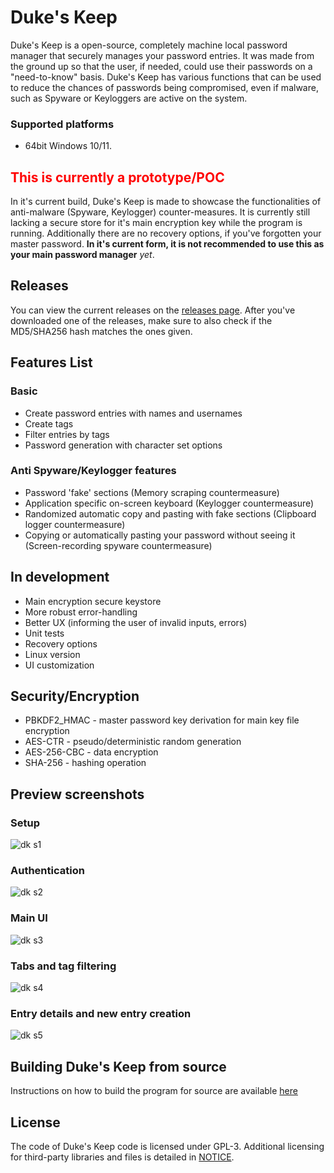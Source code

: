 # Duke's Keep
Duke's Keep is a open-source, completely machine local password manager that securely manages your password entries. It was made from the ground up so that the user, if needed, could use their passwords on a "need-to-know" basis. Duke's Keep has various functions that can be used to reduce the chances of passwords being compromised, even if malware, such as Spyware or Keyloggers are active on the system.

### Supported platforms
* 64bit Windows 10/11.

## <font color="red">This is currently a prototype/POC</font>
In it's current build, Duke's Keep is made to showcase the functionalities of anti-malware (Spyware, Keylogger) counter-measures. It is currently still lacking a secure store for it's main encryption key while the program is running. Additionally there are no recovery options, if you've forgotten your master password. **In it's current form, it is not recommended to use this as your main password manager** *yet*.

## Releases
You can view the current releases on the [releases page](https://github.com/DoKaUni/Dukes-Keep/releases). After you've downloaded one of the releases, make sure to also check if the MD5/SHA256 hash matches the ones given.

## Features List

### Basic
* Create password entries with names and usernames
* Create tags
* Filter entries by tags
* Password generation with character set options

### Anti Spyware/Keylogger features
* Password 'fake' sections (Memory scraping countermeasure)
* Application specific on-screen keyboard (Keylogger countermeasure)
* Randomized automatic copy and pasting with fake sections (Clipboard logger countermeasure)
* Copying or automatically pasting your password without seeing it (Screen-recording spyware countermeasure)

## In development
* Main encryption secure keystore
* More robust error-handling
* Better UX (informing the user of invalid inputs, errors)
* Unit tests
* Recovery options
* Linux version
* UI customization

## Security/Encryption
* PBKDF2_HMAC - master password key derivation for main key file encryption
* AES-CTR - pseudo/deterministic random generation
* AES-256-CBC - data encryption
* SHA-256 - hashing operation

## Preview screenshots

### Setup
![dk s1](https://github.com/user-attachments/assets/a11a6f71-3081-47cf-b0e6-8096f4942984)
### Authentication
![dk s2](https://github.com/user-attachments/assets/6c6bf555-2b97-4eaa-a3fb-1ea57f271e75)
### Main UI
![dk s3](https://github.com/user-attachments/assets/38079770-d877-423b-96a0-277750ff8a23)
### Tabs and tag filtering
![dk s4](https://github.com/user-attachments/assets/be663781-6245-4246-8ba7-1b251cac2f4f)
### Entry details and new entry creation
![dk s5](https://github.com/user-attachments/assets/70df7238-71f2-4471-85bb-51a89d28cfd2)

## Building Duke's Keep from source
Instructions on how to build the program for source are available [here](./INSTALL.md)

## License
The code of Duke's Keep code is licensed under GPL-3. Additional licensing for third-party libraries and files is detailed in [NOTICE](./NOTICE.md).
